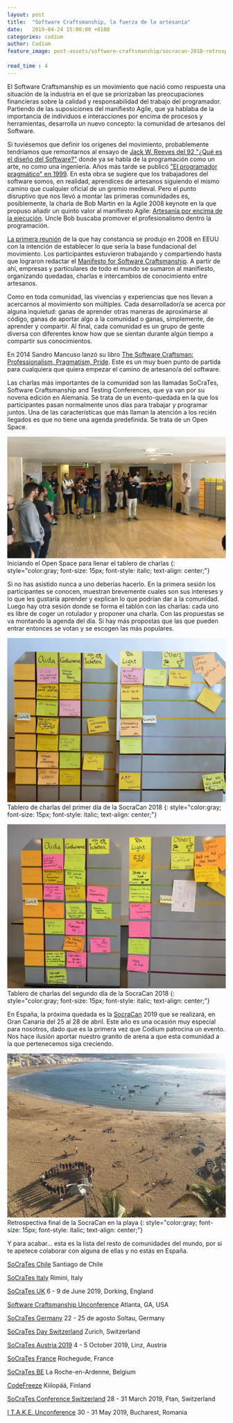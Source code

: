 ```yaml
---
layout: post
title:  "Software Craftsmanship, la fuerza de la artesanía"
date:   2019-04-24 15:00:00 +0100
categories: codium
author: Codium
feature_image: post-assets/software-craftsmanship/socracan-2018-retrospective-on-the-beach

read_time : 4
---
```

 
El Software Craftsmanship es un movimiento que nació como respuesta una situación de la industria en el que se priorizaban las preocupaciones financieras sobre la calidad y responsabilidad del trabajo del programador. Partiendo de las suposiciones del manifiesto Agile, que ya hablaba de la importancia de individuos e interacciones por encima de procesos y herramientas, desarrolla un nuevo concepto: la comunidad de artesanos del Software. 

Si tuviésemos que definir los orígenes del  movimiento, probablemente tendríamos que remontarnos al ensayo de [Jack W. Reeves del 92 "¿Qué es el  diseño del Software?"](https://www.developerdotstar.com/mag/articles/reeves_design.html) donde ya se habla de la programación como un arte, no como una ingeniería. Años más tarde se publicó ["El programador pragmático" en 1999](https://www.amazon.es/Pragmatic-Programmer-Journeyman-Master/dp/020161622X). En esta obra se sugiere que los trabajadores del software somos, en realidad, aprendices de artesanos siguiendo el mismo camino que cualquier oficial de un gremio medieval. Pero el punto disruptivo que nos llevó a montar las primeras comunidades es, posiblemente, la charla de Bob Martin en la Agile 2008 keynote en la que propuso añadir un quinto valor al manifiesto Agile: [Artesanía por encima de la ejecución](https://www.infoq.com/news/2008/08/manifesto-fifth-craftsmanship). Uncle Bob buscaba promover el profesionalismo dentro la programación.

[La primera reunión](https://8thlight.com/blog/paul-pagel/2009/03/11/history-of-the-software-craftsmanship-manifesto.html) de la que hay constancia se produjo en 2008 en EEUU con la intención de establecer lo que sería la base fundacional del movimiento. Los participantes estuvieron trabajando y compartiendo hasta que lograron redactar el [Manifesto for Software Craftsmanship](http://manifesto.softwarecraftsmanship.org). A partir de ahí, empresas y particulares de todo el mundo se sumaron al manifiesto, organizando quedadas, charlas e intercambios de conocimiento entre artesanos.

Como en toda comunidad, las vivencias y experiencias que nos llevan a acercarnos al movimiento son múltiples. Cada desarrollador/a se acerca por alguna inquietud: ganas de aprender otras maneras de aproximarse al código, ganas de aportar algo a la comunidad o ganas, simplemente, de aprender y compartir. Al final, cada comunidad es un grupo de gente diversa con diferentes know how que se sientan durante algún tiempo a compartir sus conocimientos. 

En 2014 Sandro Mancuso lanzó su libro [The Software Craftsman: Professionalism, Pragmatism, Pride](https://www.amazon.es/Software-Craftsman-Professionalism-Pragmatism-Robert/dp/0134052501). Este es un muy buen punto de partida para cualquiera que quiera empezar el camino de artesano/a del software.

Las charlas más importantes de la comunidad son las llamadas SoCraTes, Software Craftsmanship and Testing Conferences, que ya van por su novena edición en Alemania. Se trata de un evento-quedada en la que los participantes pasan normalmente unos días para trabajar y programar juntos. Una de las características que más llaman la atención a los recién llegados es que no tiene una agenda predefinida. Se trata de un Open Space.

![Iniciando el Open Space para llenar el tablero de charlas](/img/post-assets/software-craftsmanship/socracan-2018-open-space.jpg) 
Iniciando el Open Space para llenar el tablero de charlas
{: style="color:gray; font-size: 15px; font-style: italic; text-align: center;"}

Si no has asistido nunca a uno deberías hacerlo. En la primera sesión los participantes se conocen, muestran brevemente cuales son sus intereses y lo que les gustaría aprender y explican lo que podrían dar a la comunidad. Luego hay otra sesión donde se forma el tablón con las charlas: cada uno es libre de coger un rotulador y proponer una charla. Con las propuestas se va montando la agenda del día. Si hay más propostas que las que pueden entrar entonces se votan y se escogen las más populares.

![Tablero de charlas del primer día de la SocraCan 2018](/img/post-assets/software-craftsmanship/socracan-2018-board-day1.jpg) 
Tablero de charlas del primer día de la SocraCan 2018
{: style="color:gray; font-size: 15px; font-style: italic; text-align: center;"}

![Tablero de charlas del segundo día de la SocraCan 2018](/img/post-assets/software-craftsmanship/socracan-2018-board-day2.jpg) 
Tablero de charlas del segundo día de la SocraCan 2018
{: style="color:gray; font-size: 15px; font-style: italic; text-align: center;"}

En España, la próxima quedada es la [SocraCan](https://socracan.com) 2019 que se realizará, en Gran Canaria del 25 al 28 de abril. Este año es una ocasión muy especial para nosotros, dado que es la primera vez que Codium patrocina un evento. Nos hace ilusión aportar nuestro granito de arena a que esta comunidad a la que pertenecemos siga creciendo.

![Retrospectiva final de la SocraCan en la playa](/img/post-assets/software-craftsmanship/socracan-2018-final-retrospective.jpg) 
Retrospectiva final de la SocraCan en la playa
{: style="color:gray; font-size: 15px; font-style: italic; text-align: center;"}

Y para acabar... esta es la lista del resto de comunidades del mundo, por si te apetece colaborar con alguna de ellas y no estás en España.

[SoCraTes Chile](http://www.socrates-conference.cl)
Santiago de Chile

[SoCraTes Italy](http://www.socrates-conference.it)
Rimini, Italy

[SoCraTes UK](http://socratesuk.org)
6 - 9 de June 2019, Dorking, England

[Software Craftsmanship Unconference](http://scunconf.com)
Atlanta, GA, USA

[SoCraTes Germany](https://www.socrates-conference.de)
22 - 25 de agosto Soltau, Germany

[SoCraTes Day Switzerland](http://socrates-day.ch)
Zurich, Switzerland

[SoCraTes Austria 2019](http://socrates-conference.at)
4 - 5 October 2019, Linz, Austria

[SoCraTes France](http://socrates-fr.github.io)
Rochegude, France

[SoCraTes BE](http://socratesbe.org)
La Roche-en-Ardenne, Belgium

[CodeFreeze](http://www.codefreeze.fi)
Kiilopää, Finland

[SoCraTes Conference Switzerland](http://socrates-ch.org)
28 - 31 March 2019, Ftan, Switzerland

[I T.A.K.E. Unconference](http://itakeunconf.com)
30 - 31 May 2019, Bucharest, Romania
